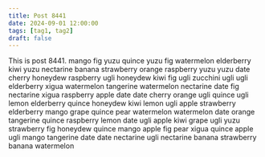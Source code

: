 ```yaml
---
title: Post 8441
date: 2024-09-01 12:00:00
tags: [tag1, tag2]
draft: false
---
```

This is post 8441.
mango
fig
yuzu
quince
yuzu
fig
watermelon
elderberry
kiwi
yuzu
nectarine
banana
strawberry
orange
raspberry
yuzu
yuzu
date
cherry
honeydew
raspberry
ugli
honeydew
kiwi
fig
ugli
zucchini
ugli
ugli
elderberry
xigua
watermelon
tangerine
watermelon
nectarine
date
fig
nectarine
xigua
raspberry
apple
date
date
cherry
orange
ugli
quince
ugli
lemon
elderberry
quince
honeydew
kiwi
lemon
ugli
apple
strawberry
elderberry
mango
grape
quince
pear
watermelon
watermelon
date
orange
tangerine
quince
raspberry
lemon
date
ugli
apple
kiwi
grape
ugli
yuzu
strawberry
fig
honeydew
quince
mango
apple
fig
pear
xigua
quince
apple
ugli
mango
tangerine
date
date
nectarine
ugli
nectarine
banana
strawberry
banana
watermelon
